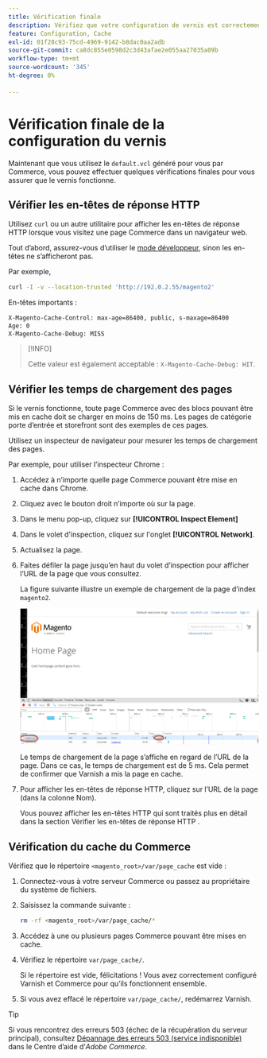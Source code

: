 ```yaml
---
title: Vérification finale
description: Vérifiez que votre configuration de vernis est correctement configurée pour fonctionner avec l’application Adobe Commerce.
feature: Configuration, Cache
exl-id: 01f28c93-75cd-4969-9142-b8dac0aa2adb
source-git-commit: ca8dc855e0598d2c3d43afae2e055aa27035a09b
workflow-type: tm+mt
source-wordcount: '345'
ht-degree: 0%

---
```


# Vérification finale de la configuration du vernis

Maintenant que vous utilisez le `default.vcl` généré pour vous par Commerce, vous pouvez effectuer quelques vérifications finales pour vous assurer que le vernis fonctionne.

## Vérifier les en-têtes de réponse HTTP

Utilisez `curl` ou un autre utilitaire pour afficher les en-têtes de réponse HTTP lorsque vous visitez une page Commerce dans un navigateur web.

Tout d’abord, assurez-vous d’utiliser le [mode développeur](../cli/set-mode.md#change-to-developer-mode), sinon les en-têtes ne s’afficheront pas.

Par exemple,

```bash
curl -I -v --location-trusted 'http://192.0.2.55/magento2'
```

En-têtes importants :

```
X-Magento-Cache-Control: max-age=86400, public, s-maxage=86400
Age: 0
X-Magento-Cache-Debug: MISS
```

>[!INFO]
>
>Cette valeur est également acceptable : `X-Magento-Cache-Debug: HIT`.

## Vérifier les temps de chargement des pages

Si le vernis fonctionne, toute page Commerce avec des blocs pouvant être mis en cache doit se charger en moins de 150 ms. Les pages de catégorie porte d’entrée et storefront sont des exemples de ces pages.

Utilisez un inspecteur de navigateur pour mesurer les temps de chargement des pages.

Par exemple, pour utiliser l’inspecteur Chrome :

1. Accédez à n’importe quelle page Commerce pouvant être mise en cache dans Chrome.
1. Cliquez avec le bouton droit n’importe où sur la page.
1. Dans le menu pop-up, cliquez sur **[!UICONTROL Inspect Element]**
1. Dans le volet d&#39;inspection, cliquez sur l&#39;onglet **[!UICONTROL Network]**.
1. Actualisez la page.
1. Faites défiler la page jusqu’en haut du volet d’inspection pour afficher l’URL de la page que vous consultez.

   La figure suivante illustre un exemple de chargement de la page d’index `magento2`.

   ![Cliquez sur la page que vous consultez](../../assets/configuration/varnish-inspector.png)

   Le temps de chargement de la page s’affiche en regard de l’URL de la page. Dans ce cas, le temps de chargement est de 5 ms. Cela permet de confirmer que Varnish a mis la page en cache.

1. Pour afficher les en-têtes de réponse HTTP, cliquez sur l’URL de la page (dans la colonne Nom).

   Vous pouvez afficher les en-têtes HTTP qui sont traités plus en détail dans la section Vérifier les en-têtes de réponse HTTP .

## Vérification du cache du Commerce

Vérifiez que le répertoire `<magento_root>/var/page_cache` est vide :

1. Connectez-vous à votre serveur Commerce ou passez au propriétaire du système de fichiers.
1. Saisissez la commande suivante :

   ```bash
   rm -rf <magento_root>/var/page_cache/*
   ```

1. Accédez à une ou plusieurs pages Commerce pouvant être mises en cache.
1. Vérifiez le répertoire `var/page_cache/`.

   Si le répertoire est vide, félicitations ! Vous avez correctement configuré Varnish et Commerce pour qu’ils fonctionnent ensemble.

1. Si vous avez effacé le répertoire `var/page_cache/`, redémarrez Varnish.

>[!TIP]
>
>Si vous rencontrez des erreurs 503 (échec de la récupération du serveur principal), consultez [Dépannage des erreurs 503 (service indisponible)](https://experienceleague.adobe.com/docs/commerce-knowledge-base/kb/troubleshooting/miscellaneous/troubleshooting-503-errors.html?lang=fr) dans le Centre d’aide d’_Adobe Commerce_.
